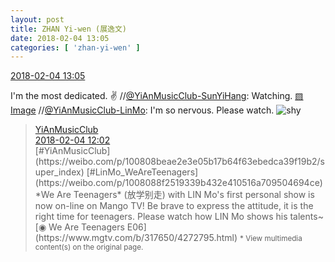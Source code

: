 ```yaml
---
layout: post
title: ZHAN Yi-wen (展逸文)
date: 2018-02-04 13:05
categories: [ 'zhan-yi-wen' ]
---
```


<div class="weibo-info">
  <a href="https://weibo.com/6108090526/G1xWepsHu">2018-02-04 13:05</a>
</div>

I'm the most dedicated. :v: //[@YiAnMusicClub-SunYiHang](https://weibo.com/u/2565158051): Watching. [▨ Image](https://wx1.sinaimg.cn/mw690/98e534a3ly1fo4bv2d56uj20zk0qon4j.jpg) //[@YiAnMusicClub-LinMo](https://weibo.com/u/6108312042): I'm so nervous. Please watch. ![shy](https://img.t.sinajs.cn/t4/appstyle/expression/ext/normal/6e/shamea_org.gif)

<!-- more -->

> <div class="weibo-post-name">
>   <a href="https://weibo.com/u/6094546964">YiAnMusicClub</a>
> </div>
> <div class="weibo-info">
>   <a href="https://weibo.com/6094546964/G1xwsosBw">2018-02-04 12:02</a>
> </div>
> [#YiAnMusicClub](https://weibo.com/p/100808beae2e3e05b17b64f63ebedca39f19b2/super_index) [#LinMo_WeAreTeenagers](https://weibo.com/p/1008088f2519339b432e410516a709504694ce) *We Are Teenagers* (放学别走) with LIN Mo's first personal show is now on-line on Mango TV! Be brave to express the attitude, it is the right time for teenagers. Please watch how LIN Mo shows his talents~  
> [◉ We Are Teenagers E06](https://www.mgtv.com/b/317650/4272795.html)  
> <small>* View multimedia content(s) on the original page.</small>
